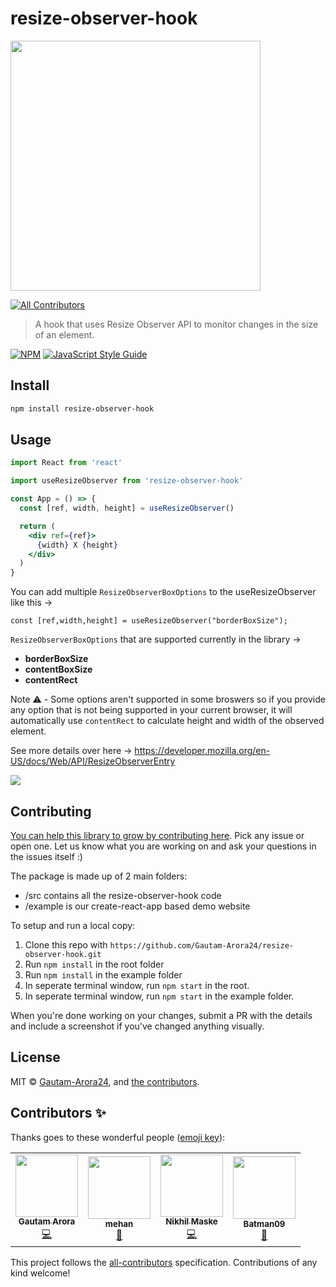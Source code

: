 # resize-observer-hook

<img src="https://user-images.githubusercontent.com/74927578/132028559-afdb6cd7-dc32-4d44-a91e-bf129f985b07.gif" height="400px"></img>

<!-- ALL-CONTRIBUTORS-BADGE:START - Do not remove or modify this section -->
[![All Contributors](https://img.shields.io/badge/all_contributors-4-orange.svg?style=flat-square)](#contributors-)
<!-- ALL-CONTRIBUTORS-BADGE:END -->

> A hook that uses Resize Observer API to monitor changes in the size of an element.

[![NPM](https://img.shields.io/npm/v/resize-observer-hook.svg)](https://www.npmjs.com/package/resize-observer-hook) [![JavaScript Style Guide](https://img.shields.io/badge/code_style-standard-brightgreen.svg)](https://standardjs.com)

## Install

```bash
npm install resize-observer-hook
```

## Usage

```jsx
import React from 'react'

import useResizeObserver from 'resize-observer-hook'

const App = () => {
  const [ref, width, height] = useResizeObserver()

  return (
    <div ref={ref}>
      {width} X {height}
    </div>
  )
}
```

You can add multiple `ResizeObserverBoxOptions` to the useResizeObserver like this ->

```
const [ref,width,height] = useResizeObserver("borderBoxSize");
```

`ResizeObserverBoxOptions` that are supported currently in the library ->

- **borderBoxSize**
- **contentBoxSize**
- **contentRect**

Note ⚠️ - Some options aren't supported in some broswers so if you provide any option that is not being supported in your current browser, it will automatically use `contentRect` to calculate height and width of the observed element.

See more details over here -> https://developer.mozilla.org/en-US/docs/Web/API/ResizeObserverEntry

<img src='./media/example.gif'></img>

## Contributing

[You can help this library to grow by contributing here](https://github.com/Gautam-Arora24/resize-observer-hook/issues). Pick any issue or open one. Let us know what you are working on and ask your questions in the issues itself :)

The package is made up of 2 main folders:

- /src contains all the resize-observer-hook code
- /example is our create-react-app based demo website

To setup and run a local copy:

1.  Clone this repo with `https://github.com/Gautam-Arora24/resize-observer-hook.git`
2.  Run `npm install` in the root folder
3.  Run `npm install` in the example folder
4.  In seperate terminal window, run `npm start` in the root.
5.  In seperate terminal window, run `npm start` in the example folder.

When you're done working on your changes, submit a PR with the details and include a screenshot if you've changed anything visually.

## License

MIT © [Gautam-Arora24](https://github.com/Gautam-Arora24), and [the contributors](https://github.com/Gautam-Arora24/resize-observer-hook/graphs/contributors).

## Contributors ✨

Thanks goes to these wonderful people ([emoji key](https://allcontributors.org/docs/en/emoji-key)):

<!-- ALL-CONTRIBUTORS-LIST:START - Do not remove or modify this section -->
<!-- prettier-ignore-start -->
<!-- markdownlint-disable -->
<table>
  <tr>
    <td align="center"><a href="https://www.youtube.com/channel/UCEGSSc70uT-SFH-7EdbzT2w"><img src="https://avatars.githubusercontent.com/u/53913514?v=4?s=100" width="100px;" alt=""/><br /><sub><b>Gautam Arora</b></sub></a><br /><a href="https://github.com/Gautam-Arora24/resize-observer-hook/commits?author=Gautam-Arora24" title="Code">💻</a></td>
    <td align="center"><a href="https://github.com/mehanalavimajd"><img src="https://avatars.githubusercontent.com/u/74927578?v=4?s=100" width="100px;" alt=""/><br /><sub><b>mehan</b></sub></a><br /><a href="#design-mehanalavimajd" title="Design">🎨</a></td>
    <td align="center"><a href="https://github.com/nikhilmaske-2001"><img src="https://avatars.githubusercontent.com/u/59444243?v=4?s=100" width="100px;" alt=""/><br /><sub><b>Nikhil Maske</b></sub></a><br /><a href="https://github.com/Gautam-Arora24/resize-observer-hook/commits?author=nikhilmaske-2001" title="Code">💻</a></td>
    <td align="center"><a href="https://github.com/sarthakvaishnav09"><img src="https://avatars.githubusercontent.com/u/61916071?v=4?s=100" width="100px;" alt=""/><br /><sub><b>Batman09</b></sub></a><br /><a href="https://github.com/Gautam-Arora24/resize-observer-hook/commits?author=sarthakvaishnav09" title="Documentation">📖</a></td>
  </tr>
</table>

<!-- markdownlint-restore -->
<!-- prettier-ignore-end -->

<!-- ALL-CONTRIBUTORS-LIST:END -->

This project follows the [all-contributors](https://github.com/all-contributors/all-contributors) specification. Contributions of any kind welcome!
